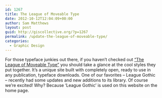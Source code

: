 ```yaml
---
id: 1267
title: The League of Moveable Type
date: 2012-10-12T12:04:09+00:00
author: Sam Matthews
layout: post
guid: http://giscollective.org/?p=1267
permalink: /update-the-league-of-moveable-type/
categories:
  - Graphic Design
---
```

For those typeface junkies out there, if you haven&#8217;t checked out [&#8220;The League of Moveable Type&#8221;](http://www.theleagueofmoveabletype.com/) you should take a glance at the cool styles they put together. It&#8217;s a unique site built with completely open, ready to use in any publication, typeface downloads. One of our favorites – League Gothic – recently had some updates and new additions to its library. Of course we&#8217;re excited! Why? Because &#8216;League Gothic&#8217; is used on this website on the home page.